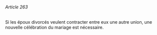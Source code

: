 ###### Article 263

Si les époux divorcés veulent contracter entre eux une autre union, une nouvelle célébration du mariage est nécessaire.

